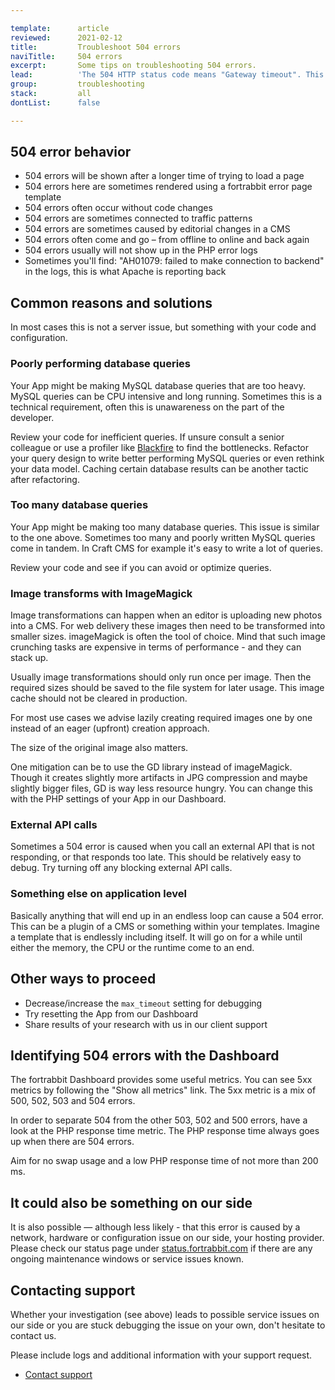 ```yaml
---

template:      article
reviewed:      2021-02-12
title:         Troubleshoot 504 errors
naviTitle:     504 errors
excerpt:       Some tips on troubleshooting 504 errors.
lead:          'The 504 HTTP status code means "Gateway timeout". This means that the request is taking too long to process or something is blocking execution. This article aims to help developers troubleshooting 504 errors.'
group:         troubleshooting
stack:         all
dontList:      false

---
```


## 504 error behavior

* 504 errors will be shown after a longer time of trying to load a page
* 504 errors here are sometimes rendered using a fortrabbit error page template
* 504 errors often occur without code changes
* 504 errors are sometimes connected to traffic patterns
* 504 errors are sometimes caused by editorial changes in a CMS
* 504 errors often come and go – from offline to online and back again
* 504 errors usually will not show up in the PHP error logs
* Sometimes you'll find: "AH01079: failed to make connection to backend" in the logs, this is what  Apache is reporting back


## Common reasons and solutions

In most cases this is not a server issue, but something with your code and configuration.


### Poorly performing database queries 

Your App might be making MySQL database queries that are too heavy. MySQL queries can be CPU intensive and long running. Sometimes this is a technical requirement, often this is unawareness on the part of the developer. 

Review your code for inefficient queries. If unsure consult a senior colleague or use a profiler like [Blackfire](/blackfire) to find the bottlenecks. Refactor your query design to write better performing MySQL queries or even rethink your data model. Caching certain database results can be another tactic after refactoring.


### Too many database queries

Your App might be making too many database queries. This issue is similar to the one above. Sometimes too many and poorly written MySQL queries come in tandem. In Craft CMS for example it's easy to write a lot of queries.

Review your code and see if you can avoid or optimize queries.


### Image transforms with ImageMagick

Image transformations can happen when an editor is uploading new photos into a CMS. For web delivery these images then need to be transformed into smaller sizes. imageMagick is often the tool of choice. Mind that such image crunching tasks are expensive in terms of performance - and they can stack up.

Usually image transformations should only run once per image. Then the required sizes should be saved to the file system for later usage. This image cache should not be cleared in production.

For most use cases we advise lazily creating required images one by one instead of an eager (upfront) creation approach.

The size of the original image also matters.

One mitigation can be to use the GD library instead of imageMagick. Though it creates slightly more artifacts in JPG compression and maybe slightly bigger files, GD is way less resource hungry. You can change this with the PHP settings of your App in our Dashboard.


### External API calls

Sometimes a 504 error is caused when you call an external API that is not responding, or that responds too late. This should be relatively easy to debug. Try turning off any blocking external API calls.


### Something else on application level

Basically anything that will end up in an endless loop can cause a 504 error. This can be a plugin of a CMS or something within your templates. Imagine a template that is endlessly including itself. It will go on for a while until either the memory, the CPU or the runtime come to an end.


## Other ways to proceed

* Decrease/increase the `max_timeout` setting for debugging
* Try resetting the App from our Dashboard
* Share results of your research with us in our client support


## Identifying 504 errors with the Dashboard

The fortrabbit Dashboard provides some useful metrics. You can see 5xx metrics by following the "Show all metrics" link. The 5xx metric is a mix of 500, 502, 503 and 504 errors.

In order to separate 504 from the other 503, 502 and 500 errors, have a look at the PHP response time metric. The PHP response time always goes up when there are 504 errors. 

Aim for no swap usage and a low PHP response time of not more than 200 ms. 


## It could also be something on our side

It is also possible — although less likely - that this error is caused by a network, hardware or configuration issue on our side, your hosting provider. Please check our status page under [status.fortrabbit.com](https://status.fortrabbit.com) if there are any ongoing maintenance windows or service issues known.


## Contacting support

Whether your investigation (see above) leads to possible service issues on our side or you are stuck debugging the issue on your own, don't hesitate to contact us.

Please include logs and additional information with your support request. 

* <a href="#asd" onclick="Intercom('showNewMessage', 'I see 504 for my App ______ for around ___. I have made the following changes recently: ____.')">Contact support</a>
